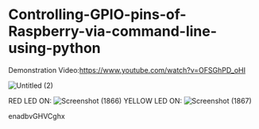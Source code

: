 # Controlling-GPIO-pins-of-Raspberry-via-command-line-using-python

Demonstration Video:https://www.youtube.com/watch?v=OFSGhPD_oHI

![Untitled (2)](https://user-images.githubusercontent.com/88953654/137586597-94948a61-202f-452d-8b70-089a7914733d.gif)

RED LED ON:
![Screenshot (1866)](https://user-images.githubusercontent.com/88953654/137585763-9a4457f6-95c0-40fe-b56c-7b6110e56f60.png)
YELLOW LED ON:
![Screenshot (1867)](https://user-images.githubusercontent.com/88953654/137585760-5adcc951-66ec-4c5e-affc-1f3cec46a8ac.png)

enadbvGHVCghx
